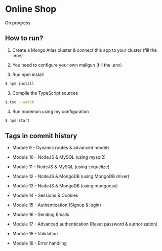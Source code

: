 # Online Shop

On progress

## How to run?

1. Create a Mongo Atlas cluster & connect this app to your cluster (fill the .env)

2. You need to configure your own mailgun (fill the .env)

2. Run npm install

```bash 
$ npm install
```

3. Compile the TypeScript sources

```bash 
$ tsc --watch
```

4. Run nodemon using my configuration

```bash 
$ npm start
```

## Tags in commit history

- Module 9 - Dynamic routes & advanced models

- Module 10 - NodeJS & MySQL (using mysql2)

- Module 11 - NodeJS & MySQL (using sequelize)

- Module 12 - NodeJS & MongoDB (using MongoDB driver)

- Module 13 - NodeJS & MongoDB (using mongoose)

- Module 14 - Sessions & Cookies

- Module 15 - Authentication (Signup & login)

- Module 16 - Sending Emails

- Module 17 - Advanced authentication (Reset password & authorization)

- Module 18 - Validation

- Module 19 - Error handling